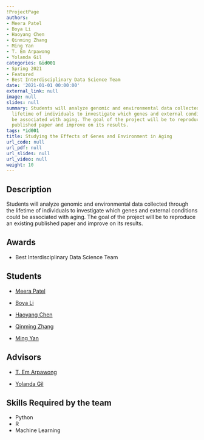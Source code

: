 ```yaml
---
!ProjectPage
authors:
- Meera Patel
- Boya Li
- Haoyang Chen
- Qinming Zhang
- Ming Yan
- T. Em Arpawong
- Yolanda Gil
categories: &id001
- Spring 2021
- Featured
- Best Interdisciplinary Data Science Team
date: '2021-01-01 00:00:00'
external_link: null
image: null
slides: null
summary: Students will analyze genomic and environmental data collected through the
  lifetime of individuals to investigate which genes and external conditions could
  be associated with aging. The goal of the project will be to reproduce an existing
  published paper and improve on its results.
tags: *id001
title: Studying the Effects of Genes and Environment in Aging
url_code: null
url_pdf: null
url_slides: null
url_video: null
weight: 10
---
```

## Description

Students will analyze genomic and environmental data collected through the lifetime of individuals to investigate which genes and external conditions could be associated with aging. The goal of the project will be to reproduce an existing published paper and improve on its results.



## Awards
* Best Interdisciplinary Data Science Team





## Students

* [Meera Patel](../../../author/meera-patel)

* [Boya Li](../../../author/boya-li)

* [Haoyang Chen](../../../author/haoyang-chen)

* [Qinming Zhang](../../../author/qinming-zhang)

* [Ming Yan](../../../author/ming-yan)

## Advisors

* [T. Em Arpawong](../../../author/t-emarpawong)

* [Yolanda Gil](../../../author/yolanda-gil)

## Skills Required by the team


* Python
* R
* Machine Learning